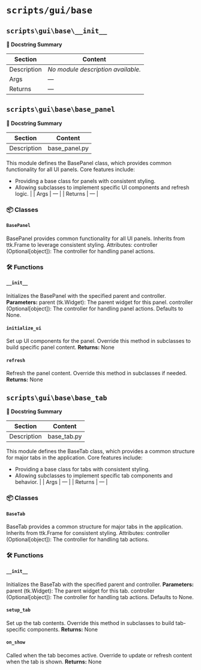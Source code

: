 # `scripts/gui/base`


## `scripts\gui\base\__init__`

**🧠 Docstring Summary**

| Section | Content |
|---------|---------|
| Description | *No module description available.* |
| Args | — |
| Returns | — |


## `scripts\gui\base\base_panel`

**🧠 Docstring Summary**

| Section | Content |
|---------|---------|
| Description | base_panel.py
This module defines the BasePanel class, which provides common functionality for all UI panels.
Core features include:
- Providing a base class for panels with consistent styling.
- Allowing subclasses to implement specific UI components and refresh logic. |
| Args | — |
| Returns | — |

### 📦 Classes
#### `BasePanel`
BasePanel provides common functionality for all UI panels.
Inherits from ttk.Frame to leverage consistent styling.
Attributes:
controller (Optional[object]): The controller for handling panel actions.

### 🛠️ Functions
#### `__init__`
Initializes the BasePanel with the specified parent and controller.
**Parameters:**
parent (tk.Widget): The parent widget for this panel.
controller (Optional[object]): The controller for handling panel actions. Defaults to None.

#### `initialize_ui`
Set up UI components for the panel.
Override this method in subclasses to build specific panel content.
**Returns:**
None

#### `refresh`
Refresh the panel content.
Override this method in subclasses if needed.
**Returns:**
None


## `scripts\gui\base\base_tab`

**🧠 Docstring Summary**

| Section | Content |
|---------|---------|
| Description | base_tab.py
This module defines the BaseTab class, which provides a common structure for major tabs in the application.
Core features include:
- Providing a base class for tabs with consistent styling.
- Allowing subclasses to implement specific tab components and behavior. |
| Args | — |
| Returns | — |

### 📦 Classes
#### `BaseTab`
BaseTab provides a common structure for major tabs in the application.
Inherits from ttk.Frame for consistent styling.
Attributes:
controller (Optional[object]): The controller for handling tab actions.

### 🛠️ Functions
#### `__init__`
Initializes the BaseTab with the specified parent and controller.
**Parameters:**
parent (tk.Widget): The parent widget for this tab.
controller (Optional[object]): The controller for handling tab actions. Defaults to None.

#### `setup_tab`
Set up the tab contents.
Override this method in subclasses to build tab-specific components.
**Returns:**
None

#### `on_show`
Called when the tab becomes active.
Override to update or refresh content when the tab is shown.
**Returns:**
None
